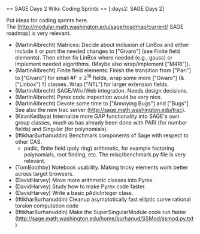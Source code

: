 == SAGE Days 2 Wiki: Coding Sprints ==
[:days2: SAGE Days 2]

Put ideas for coding sprints here.   
The [http://modular.math.washington.edu/sage/roadmap/current/  SAGE roadmap] is very relevant.

 * (MartinAlbrecht) Matrices: Decide about inclusion of LinBox and either include it or port the needed changes to ["Givaro"] (see Finite field elements). Then either fix LinBox where needed (e.g., gauss) or implement needed algorithms. (Maybe also wrap/implement ["M4RI"]).
 * (MartinAlbrecht) Finite field elements: Finish the transition from ["Pari"] to ["Givaro"] for small $\#F \le 2^{16}$ fields, wrap some more ["Givaro"] (& ["Linbox"] ?) classes. Wrap ["NTL"] for larger extension fields.
 * (MartinAlbrecht) SAGE/Wiki/Web integration. Needs design decisions.
 * (MartinAlbrecht) Pyrex code inspection would be very nice.
 * (MartinAlbrecht) Devote some time to ["Annoying Bugs"] and ["Bugs"]  See also the new trac server (http://sage.math.washington.edu/trac).
 * (KiranKedlaya) Internalize more GAP functionality into SAGE's own group classes, much as has already been done with PARI (for number fields) and Singular (for polynomials).
 * (IftikharBurhanuddin) Benchmark components of Sage with respect to other CAS.
   - padic, finite field (poly ring) arithmetic, for example factoring polynomials, root finding, etc.  The misc/benchmark.py file is very relevant.
 * (TomBoothby) Notebook usability.  Making tricky elements work better across target browsers.
 * (DavidHarvey) Move more arithmetic classes into Pyrex.
 * (DavidHarvey) Study how to make Pyrex code faster.
 * (DavidHarvey) Write a basic pAdicInteger class.
 * (IftikharBurhanuddin) Cleanup asymptotically fast elliptic curve rational torsion computation code
 * (IftikharBurhanuddin) Make the SuperSingularModule code run faster (http://sage.math.washington.edu/home/burhanud/SSMod/ssmod.py.txt)
